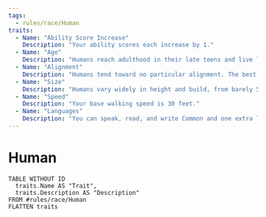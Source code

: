 ```yaml
---
tags:
  - rules/race/Human
traits:
  - Name: "Ability Score Increase"
    Description: "Your ability scores each increase by 1."
  - Name: "Age"
    Description: "Humans reach adulthood in their late teens and live less than a century."
  - Name: "Alignment"
    Description: "Humans tend toward no particular alignment. The best and the worst are found among them."
  - Name: "Size"
    Description: "Humans vary widely in height and build, from barely 5 feet to well over 6 feet tall. Regardless of your position in that range, your size is Medium."
  - Name: "Speed"
    Description: "Your base walking speed is 30 feet."
  - Name: "Languages"
    Description: "You can speak, read, and write Common and one extra language of your choice. Humans typically learn the languages of other peoples they deal with, including obscure dialects. They are fond of sprinkling their speech with words borrowed from other tongues: Orc curses, Elvish musical expressions, Dwarvish military phrases, and so on."
---
```

# Human

```dataview
TABLE WITHOUT ID
  traits.Name AS "Trait",
  traits.Description AS "Description"
FROM #rules/race/Human 
FLATTEN traits
```